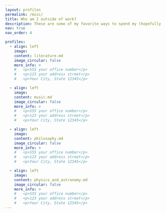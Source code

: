 ```yaml
---
layout: profiles
permalink: /misc/
title: Who am I outside of work?
description: These are some of my favorite ways to spend my (hopefully existent) free time - always up for a chat about any of them!
nav: true
nav_order: 4

profiles:
  - align: left
    image:
    content: literature.md
    image_circular: false
    more_info: >
    #   <p>555 your office number</p>
    #   <p>123 your address street</p>
    #   <p>Your City, State 12345</p>

  - align: left
    image:
    content: music.md
    image_circular: false
    more_info: >
    #   <p>555 your office number</p>
    #   <p>123 your address street</p>
    #   <p>Your City, State 12345</p>

  - align: left
    image:
    content: philosophy.md
    image_circular: false
    more_info: >
    #   <p>555 your office number</p>
    #   <p>123 your address street</p>
    #   <p>Your City, State 12345</p>

  - align: left
    image:
    content: physics_and_astronomy.md
    image_circular: false
    more_info: >
    #   <p>555 your office number</p>
    #   <p>123 your address street</p>
    #   <p>Your City, State 12345</p>
---
```

